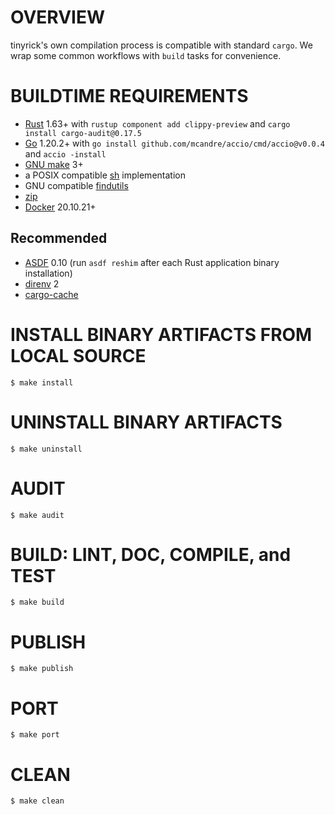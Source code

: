# OVERVIEW

tinyrick's own compilation process is compatible with standard `cargo`. We wrap some common workflows with `build` tasks for convenience.

# BUILDTIME REQUIREMENTS

* [Rust](https://www.rust-lang.org/en-US/) 1.63+ with `rustup component add clippy-preview` and `cargo install cargo-audit@0.17.5`
* [Go](https://go.dev/) 1.20.2+ with `go install github.com/mcandre/accio/cmd/accio@v0.0.4` and `accio -install`
* [GNU make](https://www.gnu.org/software/make/) 3+
* a POSIX compatible [sh](https://pubs.opengroup.org/onlinepubs/9699919799/utilities/sh.html) implementation
* GNU compatible [findutils](https://www.gnu.org/software/findutils/)
* [zip](https://linux.die.net/man/1/zip)
* [Docker](https://www.docker.com/) 20.10.21+

## Recommended

* [ASDF](https://asdf-vm.com/) 0.10 (run `asdf reshim` after each Rust application binary installation)
* [direnv](https://direnv.net/) 2
* [cargo-cache](https://crates.io/crates/cargo-cache)

# INSTALL BINARY ARTIFACTS FROM LOCAL SOURCE

```console
$ make install
```

# UNINSTALL BINARY ARTIFACTS

```console
$ make uninstall
```

# AUDIT

```console
$ make audit
```

# BUILD: LINT, DOC, COMPILE, and TEST

```console
$ make build
```

# PUBLISH

```console
$ make publish
```

# PORT

```console
$ make port
```

# CLEAN

```console
$ make clean
```
